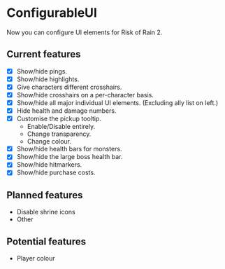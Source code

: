 # ConfigurableUI
Now you can configure UI elements for Risk of Rain 2.

## Current features
- [X] Show/hide pings.
- [X] Show/hide highlights.
- [X] Give characters different crosshairs.
- [X] Show/hide crosshairs on a per-character basis.
- [X] Show/hide all major individual UI elements. (Excluding ally list on left.)
- [X] Hide health and damage numbers.
- [X] Customise the pickup tooltip.
    - Enable/Disable entirely.
    - Change transparency.
    - Change colour.
- [X] Show/hide health bars for monsters.
- [X] Show/hide the large boss health bar.
- [X] Show/hide hitmarkers.
- [X] Show/hide purchase costs.

## Planned features
- Disable shrine icons
- Other

## Potential features
- Player colour


